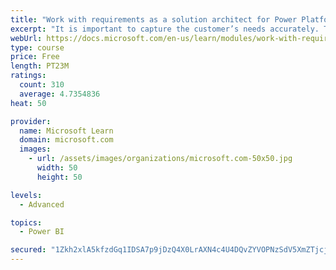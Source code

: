 ```yaml
---
title: "Work with requirements as a solution architect for Power Platform and Dynamics 365"
excerpt: "It is important to capture the customer’s needs accurately. This module explains how to capture requirements and identify functional and non-functional items."
webUrl: https://docs.microsoft.com/en-us/learn/modules/work-with-requirements/
type: course
price: Free
length: PT23M
ratings:
  count: 310
  average: 4.7354836
heat: 50

provider:
  name: Microsoft Learn
  domain: microsoft.com
  images:
    - url: /assets/images/organizations/microsoft.com-50x50.jpg
      width: 50
      height: 50

levels:
  - Advanced

topics:
  - Power BI

secured: "1Zkh2xlA5kfzdGq1IDSA7p9jDzQ4X0LrAXN4c4U4DQvZYVOPNzSdV5XmZTjcjjvPp3zpSUeHFacfbqFd/7azjjdrmsVlNcV9OcxLVhPiMGBMMp9vb33/lYhReTWDXB21FOpjZD3r1vQOt/r/5kBScAAEJOjemxLrBeKsZfy5OZUFzhbUJQOVNqHpSdiq7MFEq85/xB1Xc3nxJxsHFjYfkMEwcQTW+VkD49lKf4ZpyDULxaXexreKA0h3NIEIKuvwRfG3RRZNDlhpxiYdNDO3tY9fHrtU+kR+ZjIgujnZXtTIJEKPdoN5ggtfvQOMn81kFShL2a10a7sLLWYcEhoh4At41Y0wtwBsQHvHAqKtNVDBC5+s1k0s2wmhemGig8xSqBKB6Adu3l407MKJzOyn2JKCSlzj///IrBoxeNyknoI=;U96QbYOPzvmFvOG9/YsyXQ=="
---
```


